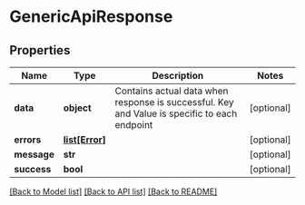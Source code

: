 # GenericApiResponse

## Properties
Name | Type | Description | Notes
------------ | ------------- | ------------- | -------------
**data** | **object** | Contains actual data when response is successful. Key and Value is specific to each endpoint | [optional] 
**errors** | [**list[Error]**](Error.md) |  | [optional] 
**message** | **str** |  | [optional] 
**success** | **bool** |  | [optional] 

[[Back to Model list]](../README.md#documentation-for-models) [[Back to API list]](../README.md#documentation-for-api-endpoints) [[Back to README]](../README.md)


